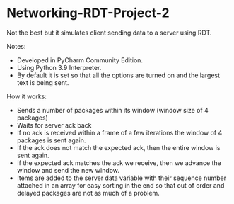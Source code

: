 # Networking-RDT-Project-2

Not the best but it simulates client sending data to a server using RDT.

Notes:
- Developed in PyCharm Community Edition.
- Using Python 3.9 Interpreter.
- By default it is set so that all the options are turned on and the largest text is being sent.

How it works:
- Sends a number of packages within its window (window size of 4 packages)
- Waits for server ack back
- If no ack is received within a frame of a few iterations the window of 4 packages is sent again.
- If the ack does not match the expected ack, then the entire window is sent again.
- If the expected ack matches the ack we receive, then we advance the window and send the new window.
- Items are added to the server data variable with their sequence number attached in an array for easy sorting in the end so that out of order and delayed packages are not as much of a problem.
